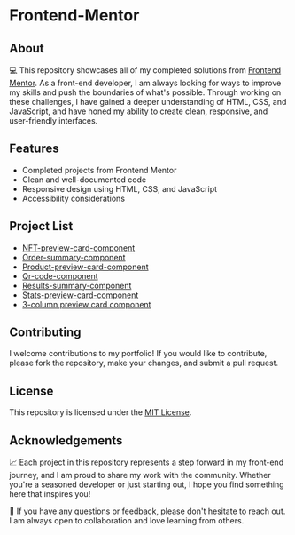 # Frontend-Mentor

## About

💻 This repository showcases all of my completed solutions from [Frontend Mentor](https://www.frontendmentor.io/). As a front-end developer, I am always looking for ways to improve my skills and push the boundaries of what's possible. Through working on these challenges, I have gained a deeper understanding of HTML, CSS, and JavaScript, and have honed my ability to create clean, responsive, and user-friendly interfaces. 

## Features

- Completed projects from Frontend Mentor
- Clean and well-documented code
- Responsive design using HTML, CSS, and JavaScript
- Accessibility considerations

## Project List

- [NFT-preview-card-component](https://github.com/timscore25/frontend-mentor/nft-preview-card-component)
- [Order-summary-component](https://github.com/tiscore25/frontend-mentor/order-summary-component)
- [Product-preview-card-component](https://github.com/timscore25/frontend-mentor/product-preview-card-component)
- [Qr-code-component](https://github.com/timscore25/frontend-mentor/qr-code-component)
- [Results-summary-component](https://github.com/timscore25/frontend-mentor/results-summary-component)
- [Stats-preview-card-component](https://github.com/timscore25/frontend-mentor/stats-preview-card-component)
- [3-column preview card component](https://github.com/timscore25/frontend-mentor/3column-preview-card-component)


## Contributing

I welcome contributions to my portfolio! If you would like to contribute, please fork the repository, make your changes, and submit a pull request.

## License

This repository is licensed under the [MIT License](LICENSE.md).

## Acknowledgements

📈 Each project in this repository represents a step forward in my front-end journey, and I am proud to share my work with the community. Whether you're a seasoned developer or just starting out, I hope you find something here that inspires you!

💬 If you have any questions or feedback, please don't hesitate to reach out. I am always open to collaboration and love learning from others. 
